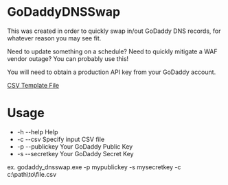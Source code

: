 # GoDaddyDNSSwap

This was created in order to quickly swap in/out GoDaddy DNS records, for whatever reason you may see fit.

Need to update something on a schedule? Need to quickly mitigate a WAF vendor outage? You can probably use this!

You will need to obtain a production API key from your GoDaddy account.

[CSV Template File](example_data.csv)

# Usage

* -h --help Help
* -c --csv Specify input CSV file 
* -p --publickey Your GoDaddy Public Key
* -s --secretkey Your GoDaddy Secret Key

ex. godaddy_dnsswap.exe -p mypublickey -s mysecretkey -c c:\path\to\file.csv
